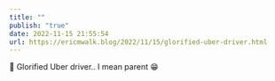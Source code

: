 ```yaml
---
title: ""
publish: "true"
date: 2022-11-15 21:55:54
url: https://ericmwalk.blog/2022/11/15/glorified-uber-driver.html
---
```


<div xmlns="http://www.w3.org/1999/xhtml">
<p>🚕 Glorified Uber driver.. I mean parent 😁</p>
</div>